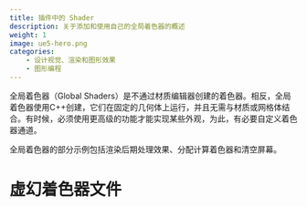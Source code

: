 ```yaml
---
title: 插件中的 Shader
description: 关于添加和使用自己的全局着色器的概述
weight: 1
image: ue5-hero.png
categories:
    - 设计视觉、渲染和图形效果
    - 图形编程
---
```

全局着色器（Global Shaders）是不通过材质编辑器创建的着色器。相反，全局着色器使用C++创建，它们在固定的几何体上运行，并且无需与材质或网格体结合。有时候，必须使用更高级的功能才能实现某些外观，为此，有必要自定义着色器通道。

全局着色器的部分示例包括渲染后期处理效果、分配计算着色器和清空屏幕。

# 虚幻着色器文件